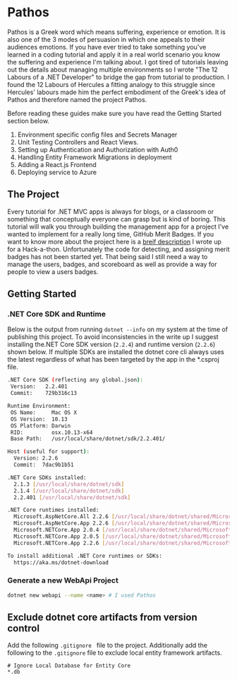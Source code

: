 # Pathos

Pathos is a Greek word which means suffering, experience or emotion. It is also one of
the 3 modes of persuasion in which one appeals to their audiences emotions. If you have
ever tried to take something you've learned in a coding tutorial and apply it in a real
world scenario you know the suffering and experience I'm talking about. I got tired of
tutorials leaving out the details about managing multiple environments so I wrote "The
12 Labours of a .NET Developer" to bridge the gap from tutorial to production. I found
the 12 Labours of Hercules a fitting analogy to this struggle since Hercules' labours
made him the perfect embodiment of the Greek's idea of Pathos and therefore named the
project Pathos.

Before reading these guides make sure you have read the Getting Started section below.
1. Environment specific config files and Secrets Manager
2. Unit Testing Controllers and React Views.
3. Setting up Authentication and Authorization with Auth0
4. Handling Entity Framework Migrations in deployment
4. Adding a React.js Frontend
5. Deploying service to Azure

## The Project
Every tutorial for .NET MVC apps is always for blogs, or a classroom or something that
conceptually everyone can grasp but is kind of boring. This tutorial will walk you
through building the management app for a project I've wanted to implement for a really
long time, GitHub Merit Badges. If you want to know more about the project here is a 
[breif description](https://docs.google.com/document/d/19xM74tFnGaxRqjSH-yxVsPDrpozsqojrKxd7_J7AVMU/edit)
I wrote up for a Hack-a-thon. Unfortunately the code for detecting, and assigning merit
badges has not been started yet. That being said I still need a way to manage the users,
badges, and scoreboard as well as provide a way for people to view a users badges.

## Getting Started
### .NET Core SDK and Runtime
Below is the output from running `dotnet --info` on my system at the time of publishing
this project. To avoid inconsistencies in the write up I suggest installing the.NET Core
SDK version (`2.2.4`) and runtime version (`2.2.6`) shown below. If multiple SDKs are
installed the dotnet core cli always uses the latest regardless of what has been targeted
by the app in the *.csproj file.
```bash
.NET Core SDK (reflecting any global.json):
 Version:   2.2.401
 Commit:    729b316c13

Runtime Environment:
 OS Name:     Mac OS X
 OS Version:  10.13
 OS Platform: Darwin
 RID:         osx.10.13-x64
 Base Path:   /usr/local/share/dotnet/sdk/2.2.401/

Host (useful for support):
  Version: 2.2.6
  Commit:  7dac9b1b51

.NET Core SDKs installed:
  2.1.3 [/usr/local/share/dotnet/sdk]
  2.1.4 [/usr/local/share/dotnet/sdk]
  2.2.401 [/usr/local/share/dotnet/sdk]

.NET Core runtimes installed:
  Microsoft.AspNetCore.All 2.2.6 [/usr/local/share/dotnet/shared/Microsoft.AspNetCore.All]
  Microsoft.AspNetCore.App 2.2.6 [/usr/local/share/dotnet/shared/Microsoft.AspNetCore.App]
  Microsoft.NETCore.App 2.0.4 [/usr/local/share/dotnet/shared/Microsoft.NETCore.App]
  Microsoft.NETCore.App 2.0.5 [/usr/local/share/dotnet/shared/Microsoft.NETCore.App]
  Microsoft.NETCore.App 2.2.6 [/usr/local/share/dotnet/shared/Microsoft.NETCore.App]

To install additional .NET Core runtimes or SDKs:
  https://aka.ms/dotnet-download
```

### Generate a new WebApi Project
```bash
dotnet new webapi --name <name> # I used Pathos
```

## Exclude dotnet core artifacts from version control
Add the following `.gitignore ` file to the project. Additionally add the following to
the `.gitignore` file to exclude local entity framework artifacts.
```
# Ignore Local Database for Entity Core
*.db
```
